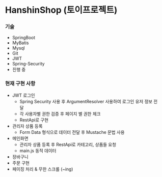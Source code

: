 # HanshinShop (토이프로젝트)

### 기술
- SpringBoot
- MyBatis
- Mysql
- Git
- JWT
- Spring-Security
- 진행 중

### 현재 구현 사항

- JWT 로그인
  - Spring Security 사용 후 ArgumentResolver 사용하여 로그인 유저 정보 전달
  - 각 사용자별 권한 검증 후 페이지 별 권한 체크
  - RestApi로 구현
- 관리자 상품 등록
  - Form Data 형식으로 데이터 전달 후 Mustache 문법 사용
- 메인화면
  - 관리자 상품 등록 후 RestApi로 카테고리, 상품들 요청
  - main.js 동적 데이터
- 장바구니 
- 주문 구현
- 페이징 처리 & 무한 스크롤 (~ing)



